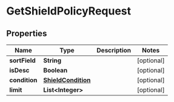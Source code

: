 

# GetShieldPolicyRequest


## Properties

Name | Type | Description | Notes
------------ | ------------- | ------------- | -------------
**sortField** | **String** |  |  [optional]
**isDesc** | **Boolean** |  |  [optional]
**condition** | [**ShieldCondition**](ShieldCondition.md) |  |  [optional]
**limit** | **List&lt;Integer&gt;** |  |  [optional]



